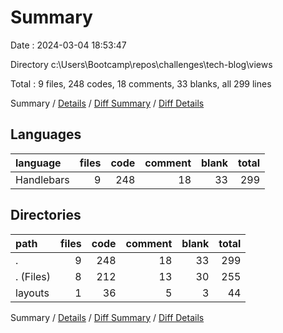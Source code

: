 # Summary

Date : 2024-03-04 18:53:47

Directory c:\\Users\\Bootcamp\\repos\\challenges\\tech-blog\\views

Total : 9 files,  248 codes, 18 comments, 33 blanks, all 299 lines

Summary / [Details](details.md) / [Diff Summary](diff.md) / [Diff Details](diff-details.md)

## Languages
| language | files | code | comment | blank | total |
| :--- | ---: | ---: | ---: | ---: | ---: |
| Handlebars | 9 | 248 | 18 | 33 | 299 |

## Directories
| path | files | code | comment | blank | total |
| :--- | ---: | ---: | ---: | ---: | ---: |
| . | 9 | 248 | 18 | 33 | 299 |
| . (Files) | 8 | 212 | 13 | 30 | 255 |
| layouts | 1 | 36 | 5 | 3 | 44 |

Summary / [Details](details.md) / [Diff Summary](diff.md) / [Diff Details](diff-details.md)
